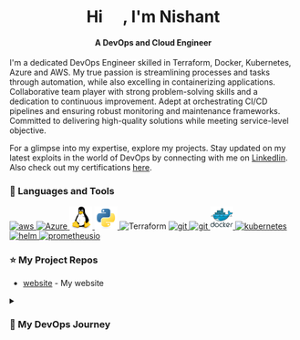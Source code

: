 <div align="center">
<h1 align="center">Hi<img width="35">, I'm Nishant</h1>
<h4 align="center">A DevOps and Cloud Engineer</h4>
</div>

I'm a dedicated DevOps Engineer skilled in Terraform, Docker, Kubernetes, Azure and AWS. My true passion is streamlining processes and tasks through automation, while also excelling in containerizing applications. Collaborative team player with strong problem-solving skills and a dedication to continuous improvement. Adept at orchestrating CI/CD pipelines and ensuring robust monitoring and maintenance frameworks. Committed to delivering high-quality solutions while meeting service-level objective.

For a glimpse into my expertise, explore my projects. Stay updated on my latest exploits in the world of DevOps by connecting with me on [LinkedIin](https://www.linkedin.com/in/nishantgupta27/). Also check out my certifications [here](https://www.credly.com/users/nishant-gupta.66df2069).

<h3 align="left"> 🧰 Languages and Tools </h3>
<p align="left"> <a href="https://aws.amazon.com" target="_blank" rel="noreferrer"> <img src="https://upload.wikimedia.org/wikipedia/commons/9/93/Amazon_Web_Services_Logo.svg" alt="aws" width="40" height="40"/> </a> <a href="https://azure.microsoft.com/" target="_blank" rel="noreferrer"> <img src="https://upload.wikimedia.org/wikipedia/commons/f/fa/Microsoft_Azure.svg" alt="Azure" width="40" height="40"/> </a> <a href="https://www.linux.org/" target="_blank" rel="noreferrer"> <img src="https://raw.githubusercontent.com/devicons/devicon/master/icons/linux/linux-original.svg" alt="linux" width="40" height="40"/> </a> <a href="https://www.python.org" target="_blank" rel="noreferrer"> <img src="https://raw.githubusercontent.com/devicons/devicon/master/icons/python/python-original.svg" alt="python" width="40" height="40"/> </a> </a href="https://www.terraform.io/" target="_blank" rel="noreferrer">  <img src="https://opensenselabs.com/sites/default/files/inline-images/terraform.png" alt="Terraform" width="40" height="40" > </a> <a href="https://github.com/" target="_blank" rel="noreferrer"> <img src="https://www.svgrepo.com/show/306098/githubactions.svg" alt="git" width="40" height="40"/> </a> <a href="https://about.gitlab.com/" target="_blank" rel="noreferrer"> <img src="https://www.vectorlogo.zone/logos/gitlab/gitlab-icon.svg" alt="git" width="40" height="40"/> </a> <a href="https://www.docker.com/" target="_blank" rel="noreferrer"> <img src="https://raw.githubusercontent.com/devicons/devicon/master/icons/docker/docker-original-wordmark.svg" alt="docker" width="40" height="40"/> </a> <a href="https://kubernetes.io" target="_blank" rel="noreferrer"> <img src="https://www.vectorlogo.zone/logos/kubernetes/kubernetes-icon.svg" alt="kubernetes" width="40" height="40"/> </a> <a href="https://helm.sh/" target="_blank" rel="noreferrer"> <img src="https://www.vectorlogo.zone/logos/helmsh/helmsh-icon.svg" alt="helm" width="40" height="40"/>  </a> <a href="https://prometheus.io/" target="_blank" rel="noreferrer"> <img src="https://www.vectorlogo.zone/logos/prometheusio/prometheusio-icon.svg" alt="prometheusio" width="40" height="40"/> </a> </p>

### ⭐️ My Project Repos
* <a href="https://github.com/nishantg98/website">website</a> - My website
  

 <details>
 <summary><h3>🗻 My DevOps Journey</h3></summary>
   My journey in DevOps showcases a comprehensive expertise spanning over two years, marked by notable achievements and contributions across various technologies and projects.

I began my professional journey as a Junior DevOps Engineer at Successive Digital in India. There, I played a pivotal role in driving the adoption of Kubernetes, resulting in a significant enhancement in infrastructure scalability and performance. My optimization efforts on Azure led to a remarkable improvement in application performance, handling millions of daily requests more efficiently. Collaborating with cross-functional teams, I established robust CI/CD pipelines, significantly reducing deployment time and enhancing system reliability. By implementing Infrastructure as Code practices with Terraform, I streamlined operations and minimized manual efforts substantially. Additionally, my role as an SRE involved troubleshooting complex issues, significantly increasing system stability.

My educational background, including an MSc in Information Systems and Operations Management from the University of Nottingham and a BEng in Computer Science and Engineering from Guru Gobind Singh Indraprastha University, forms a solid foundation for my technical prowess.

My technical skills encompass a wide array of Cloud and DevOps tools, automation techniques, programming languages, and project management methodologies. Noteworthy mentions include proficiency in Azure, AWS, Docker, Kubernetes, Git, Python, PowerShell, Terraform, and CI/CD pipelines.

My significant project involvement in the DAN Media-Ecosystem project highlights my adeptness in managing complex infrastructures and orchestrating monitoring for numerous clusters and VMs. I ensured service level objectives were met through meticulous SLA/SLI/SLO frameworks and automated daily tasks, demonstrating a commitment to efficiency and reliability.

Furthermore, my Microsoft Certified Azure Fundamentals (AZ-900) certification underscores my dedication to continuous learning and staying abreast of industry best practices.

Overall, my DevOps journey exemplifies a blend of technical expertise, collaboration, and innovation, resulting in tangible improvements in system performance, reliability, and security.

Looking ahead, I'm driven by my commitment to keep learning and evolving in the DevOps field. Each step forward excites me as I explore new technologies and their potential.

